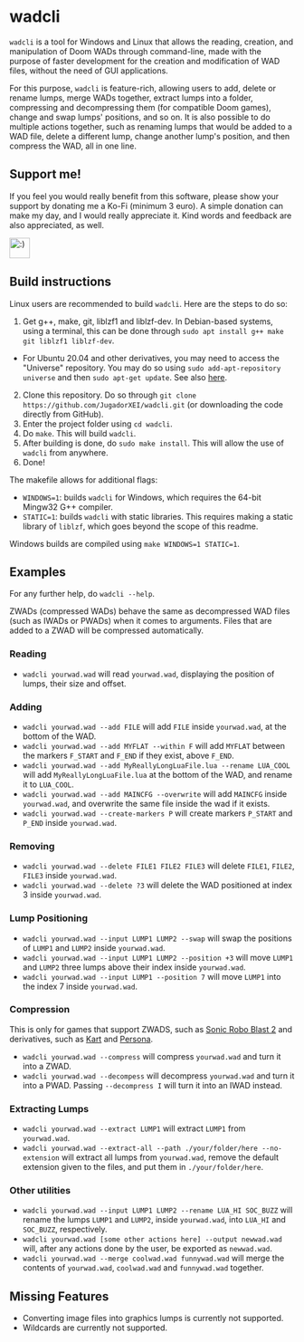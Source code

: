 # wadcli

`wadcli` is a tool for Windows and Linux that allows the reading, creation, and manipulation of Doom WADs through command-line, made with the purpose of faster development for the creation and modification of WAD files, without the need of GUI applications.

For this purpose, `wadcli` is feature-rich, allowing users to add, delete or rename lumps, merge WADs together, extract lumps into a folder, compressing and decompressing them (for compatible Doom games), change and swap lumps' positions, and so on. It is also possible to do multiple actions together, such as renaming lumps that would be added to a WAD file, delete a different lump, change another lump's position, and then compress the WAD, all in one line.

## Support me!

If you feel you would really benefit from this software, please show your support by donating me a Ko-Fi (minimum 3 euro). A simple donation can make my day, and I would really appreciate it. Kind words and feedback are also appreciated, as well.

<a href='https://ko-fi.com/jugadorxei' target='_blank'><img height='36' style='border:0px;height:36px;' src='https://az743702.vo.msecnd.net/cdn/kofi3.png?v=0' border='0' alt=':)' /></a>

## Build instructions

Linux users are recommended to build `wadcli`. Here are the steps to do so:

1. Get g++, make, git, liblzf1 and liblzf-dev. In Debian-based systems, using a terminal, this can be done through `sudo apt install g++ make git liblzf1 liblzf-dev`.
  * For Ubuntu 20.04 and other derivatives, you may need to access the "Universe" repository. You may do so using `sudo add-apt-repository universe` and then `sudo apt-get update`. See also [here](https://askubuntu.com/questions/148638/how-do-i-enable-the-universe-repository).
2. Clone this repository. Do so through `git clone https://github.com/JugadorXEI/wadcli.git` (or downloading the code directly from GitHub).
3. Enter the project folder using `cd wadcli`.
4. Do `make`. This will build `wadcli`.
5. After building is done, do `sudo make install`. This will allow the use of `wadcli` from anywhere.
6. Done!

The makefile allows for additional flags:
* `WINDOWS=1`: builds `wadcli` for Windows, which requires the 64-bit Mingw32 G++ compiler.
* `STATIC=1`: builds `wadcli` with static libraries. This requires making a static library of `liblzf`, which goes beyond the scope of this readme.

Windows builds are compiled using `make WINDOWS=1 STATIC=1`.

## Examples

For any further help, do `wadcli --help`.

ZWADs (compressed WADs) behave the same as decompressed WAD files (such as IWADs or PWADs) when it comes to arguments. Files that are added to a ZWAD will be compressed automatically.

### Reading

* `wadcli yourwad.wad` will read `yourwad.wad`, displaying the position of lumps, their size and offset.

### Adding

* `wadcli yourwad.wad --add FILE` will add `FILE` inside `yourwad.wad`, at the bottom of the WAD.
* `wadcli yourwad.wad --add MYFLAT --within F` will add `MYFLAT` between the markers `F_START` and `F_END` if they exist, above `F_END`.
* `wadcli yourwad.wad --add MyReallyLongLuaFile.lua --rename LUA_COOL` will add `MyReallyLongLuaFile.lua` at the bottom of the WAD, and rename it to `LUA_COOL`.
* `wadcli yourwad.wad --add MAINCFG --overwrite` will add `MAINCFG` inside `yourwad.wad`, and overwrite the same file inside the wad if it exists.
* `wadcli yourwad.wad --create-markers P` will create markers `P_START` and `P_END` inside `yourwad.wad`.

### Removing

* `wadcli yourwad.wad --delete FILE1 FILE2 FILE3` will delete `FILE1`, `FILE2`, `FILE3` inside `yourwad.wad`.
* `wadcli yourwad.wad --delete ?3` will delete the WAD positioned at index 3 inside `yourwad.wad`.

### Lump Positioning

* `wadcli yourwad.wad --input LUMP1 LUMP2 --swap` will swap the positions of `LUMP1` and `LUMP2` inside `yourwad.wad`.
* `wadcli yourwad.wad --input LUMP1 LUMP2 --position +3` will move `LUMP1` and `LUMP2` three lumps above their index inside `yourwad.wad`.
* `wadcli yourwad.wad --input LUMP1 --position 7` will move `LUMP1` into the index 7 inside `yourwad.wad`.

### Compression

This is only for games that support ZWADS, such as [Sonic Robo Blast 2](https://git.do.srb2.org/STJr/SRB2) and derivatives, such as [Kart](https://git.do.srb2.org/KartKrew/Kart-Public) and [Persona](https://git.do.srb2.org/SinnamonLat/SRB2/tree/srb2p_22).

* `wadcli yourwad.wad --compress` will compress `yourwad.wad` and turn it into a ZWAD.
* `wadcli yourwad.wad --decompess` will decompress `yourwad.wad` and turn it into a PWAD. Passing `--decompress I` will turn it into an IWAD instead.

### Extracting Lumps

* `wadcli yourwad.wad --extract LUMP1` will extract `LUMP1` from `yourwad.wad`.
* `wadcli yourwad.wad --extract-all --path ./your/folder/here --no-extension` will extract all lumps from `yourwad.wad`, remove the default extension given to the files, and put them in `./your/folder/here`.

### Other utilities

* `wadcli yourwad.wad --input LUMP1 LUMP2 --rename LUA_HI SOC_BUZZ` will rename the lumps `LUMP1` and `LUMP2`, inside `yourwad.wad`, into `LUA_HI` and `SOC_BUZZ`, respectively.
* `wadcli yourwad.wad [some other actions here] --output newwad.wad` will, after any actions done by the user, be exported as `newwad.wad`.
* `wadcli yourwad.wad --merge coolwad.wad funnywad.wad` will merge the contents of `yourwad.wad`, `coolwad.wad` and `funnywad.wad` together.

## Missing Features

* Converting image files into graphics lumps is currently not supported.
* Wildcards are currently not supported.